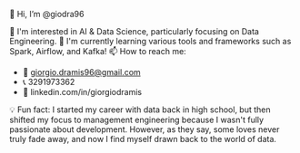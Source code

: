 👋 Hi, I’m @giodra96

👀 I'm interested in AI & Data Science, particularly focusing on Data Engineering.
🌱 I'm currently learning various tools and frameworks such as Spark, Airflow, and Kafka!
📫 How to reach me:
  - 📩 giorgio.dramis96@gmail.com
  - 📞 3291973362
  - 🔗 linkedin.com/in/giorgiodramis
    
💡 Fun fact: I started my career with data back in high school, but then shifted my focus to management engineering because I wasn't fully passionate about development. However, as they say, some loves never truly fade away, and now I find myself drawn back to the world of data.
<!---
giodra96/giodra96 is a ✨ special ✨ repository because its `README.md` (this file) appears on your GitHub profile.
You can click the Preview link to take a look at your changes.
--->
